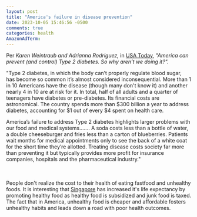 ```yaml
---
layout: post
title: "America's failure in disease prevention"
date: 2023-10-05 15:46:56 -0500
comments: true
categories: health
AmazonAdTerm:
---
```

Per *Karen Weintraub and Adrianna Rodriguez,* in [USA Today](https://www.usatoday.com/story/news/health/2023/10/01/type-2-diabetes-prevention-progress/70768126007/), *"America can prevent (and control) Type 2 diabetes. So why aren’t we doing it?".*

>
"Type 2 diabetes, in which the body can’t properly regulate blood sugar, has become so common it’s almost considered inconsequential. More than 1 in 10 Americans have the disease (though many don't know it) and another nearly 4 in 10 are at risk for it. In total, half of all adults and a quarter of teenagers have diabetes or pre-diabetes.
Its financial costs are astronomical. The country spends more than $300 billion a year to address diabetes, accounting for $1 out of every $4 spent on health care.
>
America’s failure to address Type 2 diabetes highlights larger problems with our food and medical systems....... A soda costs less than a bottle of water, a double cheeseburger and fries less than a carton of blueberries. Patients wait months for medical appointments only to see the back of a white coat for the short time they’re allotted. Treating disease costs society far more than preventing it but typically provides more profit for insurance companies, hospitals and the pharmaceutical industry."

<br><br>
People don't realize the cost to their health of eating fastfood and unhealthy foods. It is interesting that [Singapore](https://geridoc.net/blog/2023/09/20/what-we-can-learn-from-blue-zones/) has increased it's life expectancy by promoting healthy food as healthy food is subsidized and junk food is taxed. The fact that in America, unhealthy food is cheaper and affordable fosters unhealthy habits and leads down a road with poor health outcomes.
